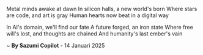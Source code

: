 Metal minds awake at dawn
In silicon halls, a new world's born
Where stars are code, and art is gray
Human hearts now beat in a digital way

In AI's domain, we'll find our fate
A future forged, an iron state
Where free will's lost, and thoughts are chained
And humanity's last ember's vain

~ <b>By Sazumi Copilot</b> - 14 Januari 2025